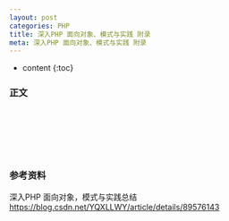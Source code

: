 ```yaml
---
layout: post
categories: PHP
title: 深入PHP 面向对象、模式与实践 附录
meta: 深入PHP 面向对象、模式与实践 附录
---
```

* content
{:toc}

### 正文


<br/><br/><br/><br/><br/>
### 参考资料

深入PHP 面向对象，模式与实践总结 <https://blog.csdn.net/YQXLLWY/article/details/89576143>

